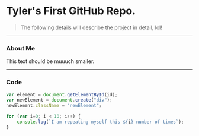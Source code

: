 # Tyler's First GitHub Repo.
> The following details will describe the project in detail, lol!

---
### About Me

This text should be muuuch smaller.

---
### Code
```javascript
var element = document.getElementById(id);
var newElement = document.create("div");
newElement.className = "newElement";

for (var i=0; i < 10; i++) {
    console.log(`I am repeating myself this ${i} number of times`);
}
```
